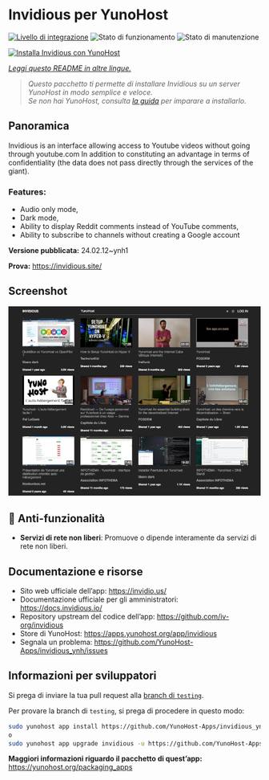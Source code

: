 <!--
N.B.: Questo README è stato automaticamente generato da <https://github.com/YunoHost/apps/tree/master/tools/readme_generator>
NON DEVE essere modificato manualmente.
-->

# Invidious per YunoHost

[![Livello di integrazione](https://dash.yunohost.org/integration/invidious.svg)](https://dash.yunohost.org/appci/app/invidious) ![Stato di funzionamento](https://ci-apps.yunohost.org/ci/badges/invidious.status.svg) ![Stato di manutenzione](https://ci-apps.yunohost.org/ci/badges/invidious.maintain.svg)

[![Installa Invidious con YunoHost](https://install-app.yunohost.org/install-with-yunohost.svg)](https://install-app.yunohost.org/?app=invidious)

*[Leggi questo README in altre lingue.](./ALL_README.md)*

> *Questo pacchetto ti permette di installare Invidious su un server YunoHost in modo semplice e veloce.*  
> *Se non hai YunoHost, consulta [la guida](https://yunohost.org/install) per imparare a installarlo.*

## Panoramica

Invidious is an interface allowing access to Youtube videos without going through youtube.com
In addition to constituting an advantage in terms of confidentiality (the data does not pass directly through the services of the giant).

### Features:

- Audio only mode,
- Dark mode,
- Ability to display Reddit comments instead of YouTube comments,
- Ability to subscribe to channels without creating a Google account 


**Versione pubblicata:** 24.02.12~ynh1

**Prova:** <https://invidious.site/>

## Screenshot

![Screenshot di Invidious](./doc/screenshots/screenshot.png)

## :red_circle: Anti-funzionalità

- **Servizi di rete non liberi**: Promuove o dipende interamente da servizi di rete non liberi.

## Documentazione e risorse

- Sito web ufficiale dell’app: <https://invidio.us/>
- Documentazione ufficiale per gli amministratori: <https://docs.invidious.io/>
- Repository upstream del codice dell’app: <https://github.com/iv-org/invidious>
- Store di YunoHost: <https://apps.yunohost.org/app/invidious>
- Segnala un problema: <https://github.com/YunoHost-Apps/invidious_ynh/issues>

## Informazioni per sviluppatori

Si prega di inviare la tua pull request alla [branch di `testing`](https://github.com/YunoHost-Apps/invidious_ynh/tree/testing).

Per provare la branch di `testing`, si prega di procedere in questo modo:

```bash
sudo yunohost app install https://github.com/YunoHost-Apps/invidious_ynh/tree/testing --debug
o
sudo yunohost app upgrade invidious -u https://github.com/YunoHost-Apps/invidious_ynh/tree/testing --debug
```

**Maggiori informazioni riguardo il pacchetto di quest’app:** <https://yunohost.org/packaging_apps>
